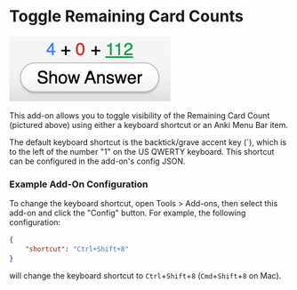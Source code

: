 # Toggle Remaining Card Counts

![Screenshot of remaining card count in Anki](remaining_card_count.png)

This add-on allows you to toggle visibility of the Remaining Card Count (pictured above) using either a keyboard shortcut or an Anki Menu Bar item.

The default keyboard shortcut is the backtick/grave accent key (`), which is to the left of the number "1" on the US QWERTY keyboard. This shortcut can be configured in the add-on's config JSON.

### Example Add-On Configuration
To change the keyboard shortcut, open Tools > Add-ons, then select this add-on and click the "Config" button. For example, the following configuration:
```json
{
    "shortcut": "Ctrl+Shift+8"
}
```
will change the keyboard shortcut to `Ctrl`+`Shift`+`8` (`Cmd`+`Shift`+`8` on Mac).
